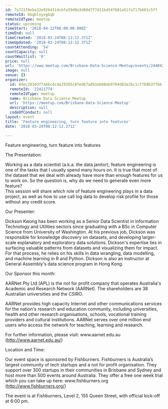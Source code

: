 ```yaml
---
id: 7a721f8eba32e9264314cbfa59d0a3d80d7f7d11bd54f681a51fa717b681c5ff
remoteId: bbgblnyxgbqb
remoteIdType: meetup
status: upcoming
timeStart: '2018-04-12T08:00:00.000Z'
timeEnd: null
timeCreated: '2018-03-24T08:12:12.371Z'
timeUpdated: '2018-03-24T08:12:12.371Z'
countAttending: '54'
countCapacity: null
countWaitlist: '0'
price: null
url: 'https://www.meetup.com/Brisbane-Data-Science-Meetup/events/244042319/'
image: null
venue: {}
organizer:
  id: 8dec203d3f7a6bcdc4a29395c87ed67ad91eb08eb9704d82e2bc1cf7b9b3ffbb
  remoteId: '22411774'
  remoteIdType: meetup
  name: Brisbane Data Science Meetup
  url: 'https://meetup.com/Brisbane-Data-Science-Meetup'
  description: null
  codeOfConduct: null
layout: event
title: 'Feature engineering, turn feature into features'
date: '2018-03-24T08:12:12.371Z'

---
```

<p>Feature engineering, turn feature into features</p> <p>The Presentation:</p> <p>Working as a data scientist (a.k.a. the data janitor), feature engineering is one of the tasks that I usually spend many hours on. It is true that most of the dataset that we deal with already have more than enough features for us to work on. So the question is, why do we need to generate even more feature?<br/>This session will share which role of feature engineering plays in a data project, as well as how to use call log data to develop risk profile for those without any credit score.</p> <p>Our Presenter:</p> <p>Dickson Kwong has been working as a Senior Data Scientist in Information Technology and Utilities sectors since graduating with a BSc in Computer Science from University of Washington. At his previous job, Dickson was responsible for knowledge discovery on datasets, and developing larger-scale explanatory and exploratory data solutions. Dickson's expertise lies in surfacing valuable patterns from datasets and visualizing them for impact. For that process, he relies on his skills in data wrangling, data modelling, and machine learning in R and Python. Dickson is also an instructor at General Assembly's data science program in Hong Kong.</p> <p>Our Sponsor this month:</p> <p>AARNet Pty Ltd (APL) is the not for profit company that operates Australia's Academic and Research Network (AARNet). The shareholders are 38 Australian universities and the CSIRO.</p> <p>AARNet provides high capacity Internet and other communications services for the nation's research and education community, including universities, health and other research organisations, schools, vocational training providers and cultural institutions. AARNet serves over one million end users who access the network for teaching, learning and research.</p> <p>For further information, please visit: www.aarnet.edu.au (<a href="http://www.aarnet.edu.au/" class="linkified">http://www.aarnet.edu.au/</a>)</p> <p>Location and Time:</p> <p>Our event space is sponsored by Fishburners. Fishburners is Australia’s largest community of tech startups and a not for profit organisation. They support over 300 startups in their communities in Brisbane and Sydney and host more than 500 events around Australia. They offer a free one week trial which you can take up here: www.fishburners.org (<a href="http://www.fishburners.org/" class="linkified">http://www.fishburners.org/</a>)</p> <p>The event is at Fishburners, Level 2, 155 Queen Street, with official kick-off at 6:00 pm.</p>
